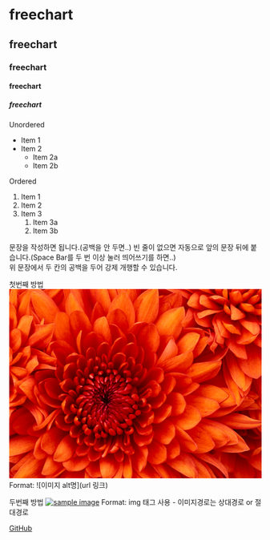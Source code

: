 # freechart
## freechart
### freechart
#### freechart
##### freechart

Unordered 
* Item 1 
* Item 2 
    * Item 2a 
    * Item 2b 

Ordered 
1. Item 1 
1. Item 2 
1. Item 3 
    1. Item 3a 
    1. Item 3b
  
  문장을 작성하면 됩니다.(공백을 안 두면..) 
빈 줄이 없으면 자동으로 앞의 문장 뒤에 붙습니다.(Space Bar를 두 번 이상 눌러 띄어쓰기를 하면..)   
위 문장에서 두 칸의 공백을 두어 강제 개행할 수 있습니다.  


첫번째 방법 
![Github logo](/images/flower.jpg) 
Format: ![이미지 alt명](url 링크) 

두번째 방법 
<a href="#"><img src="https://github.com/huniran/freechart/images/flower.jpg" width="400px" alt="sample image"></a> 
Format: img 태그 사용 - 이미지경로는 상대경로 or 절대경로
  
[GitHub](http://github.com "깃허브")
